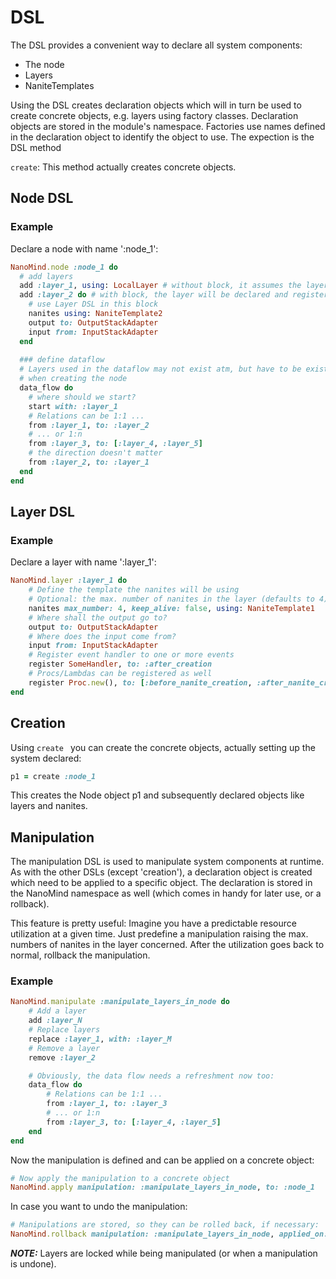 # DSL

The DSL provides a convenient way to declare all system components:
* The node
* Layers
* NaniteTemplates

Using the DSL creates declaration objects which will in turn be used to create concrete objects, e.g. layers using factory classes. Declaration objects are stored in the module's namespace. Factories use names defined in the declaration object to identify the object to use.
The expection is the DSL method 

```create```: This method actually creates concrete objects.

## Node DSL

### Example

Declare a node with name ':node_1':

```ruby
NanoMind.node :node_1 do
  # add layers
  add :layer_1, using: LocalLayer # without block, it assumes the layer is existing at creation. 'Using' defines the class of layer, 'LocalLayer' is the default
  add :layer_2 do # with block, the layer will be declared and registered
    # use Layer DSL in this block
    nanites using: NaniteTemplate2
    output to: OutputStackAdapter
    input from: InputStackAdapter
  end
  
  ### define dataflow
  # Layers used in the dataflow may not exist atm, but have to be existing
  # when creating the node
  data_flow do
    # where should we start?
    start with: :layer_1
    # Relations can be 1:1 ...
    from :layer_1, to: :layer_2
    # ... or 1:n
    from :layer_3, to: [:layer_4, :layer_5]
    # the direction doesn't matter
    from :layer_2, to: :layer_1
  end
end
```

## Layer DSL

### Example

Declare a layer with name ':layer_1':

```ruby
NanoMind.layer :layer_1 do
    # Define the template the nanites will be using
    # Optional: the max. number of nanites in the layer (defaults to 4) and keep_alive (defaults to false)
    nanites max_number: 4, keep_alive: false, using: NaniteTemplate1
    # Where shall the output go to?
    output to: OutputStackAdapter
    # Where does the input come from?
    input from: InputStackAdapter
    # Register event handler to one or more events
    register SomeHandler, to: :after_creation
    # Procs/Lambdas can be registered as well
    register Proc.new(), to: [:before_nanite_creation, :after_nanite_creation]
end
```

## Creation

Using ```create ``` you can create the concrete objects, actually setting up the system declared:

```ruby 
p1 = create :node_1
```

This creates the Node object p1 and subsequently declared objects like layers and nanites.


## Manipulation

The manipulation DSL is used to manipulate system components at runtime. As with the other DSLs (except 'creation'), a declaration object is created which need to be applied to a specific object.
The declaration is stored in the NanoMind namespace as well (which comes in handy for later use, or a rollback).

This feature is pretty useful: Imagine you have a predictable resource utilization at a given time. Just predefine a manipulation raising the max. numbers of nanites in the layer concerned. After the utilization goes back to normal, rollback the manipulation.

### Example

```ruby
NanoMind.manipulate :manipulate_layers_in_node do
    # Add a layer
    add :layer_N
    # Replace layers
    replace :layer_1, with: :layer_M
    # Remove a layer
    remove :layer_2

    # Obviously, the data flow needs a refreshment now too:
    data_flow do
        # Relations can be 1:1 ...
        from :layer_1, to: :layer_3
        # ... or 1:n
        from :layer_3, to: [:layer_4, :layer_5]
    end
end
```

Now the manipulation is defined and can be applied on a concrete object:

```ruby
# Now apply the manipulation to a concrete object
NanoMind.apply manipulation: :manipulate_layers_in_node, to: :node_1
```

In case you want to undo the manipulation:

```ruby
# Manipulations are stored, so they can be rolled back, if necessary:
NanoMind.rollback manipulation: :manipulate_layers_in_node, applied_on: :node_1
```

***NOTE:*** Layers are locked while being manipulated (or when a manipulation is undone).